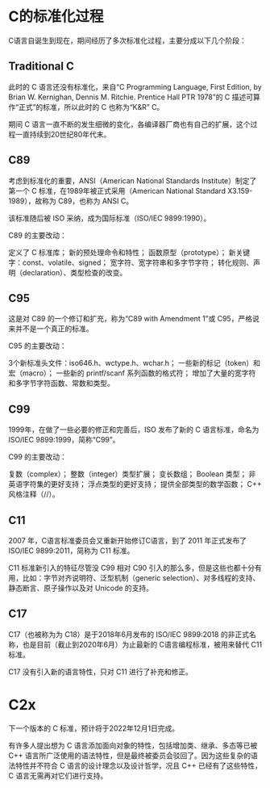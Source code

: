 # C的标准化过程

C语言自诞生到现在，期间经历了多次标准化过程，主要分成以下几个阶段：

## Traditional C
此时的 C 语言还没有标准化，来自“C Programming Language, First Edition, by Brian W. Kernighan, Dennis M. Ritchie. Prentice Hall PTR 1978”的 C 描述可算作“正式”的标准，所以此时的 C 也称为“K&R” C。

期间 C 语言一直不断的发生细微的变化，各编译器厂商也有自己的扩展，这个过程一直持续到20世纪80年代末。

## C89
考虑到标准化的重要，ANSI（American National Standards Institute）制定了第一个 C 标准，在1989年被正式采用（American National Standard X3.159-1989），故称为 C89，也称为 ANSI C。

该标准随后被 ISO 采纳，成为国际标准（ISO/IEC 9899:1990）。

C89 的主要改动：

定义了 C 标准库；
新的预处理命令和特性；
函数原型（prototype）；
新关键字：const、volatile、signed；
宽字符、宽字符串和多字节字符；
转化规则、声明（declaration）、类型检查的改变。

## C95

这是对 C89 的一个修订和扩充，称为“C89 with Amendment 1”或 C95，严格说来并不是一个真正的标准。

C95 的主要改动：

3个新标准头文件：iso646.h、wctype.h、wchar.h；
一些新的标记（token）和宏（macro）；
一些新的 printf/scanf 系列函数的格式符；
增加了大量的宽字符和多字节字符函数、常数和类型。

## C99

1999年，在做了一些必要的修正和完善后，ISO 发布了新的 C 语言标准，命名为 ISO/IEC 9899:1999，简称“C99”。

C99 的主要改动：

复数（complex）；
整数（integer）类型扩展；
变长数组；
Boolean 类型；
非英语字符集的更好支持；
浮点类型的更好支持；
提供全部类型的数学函数；
C++ 风格注释（//）。

## C11

2007 年，C语言标准委员会又重新开始修订C语言，到了 2011 年正式发布了 ISO/IEC 9899:2011，简称为 C11 标准。

C11 标准新引入的特征尽管没 C99 相对 C90 引入的那么多，但是这些也都十分有用，比如：字节对齐说明符、泛型机制（generic selection）、对多线程的支持、静态断言、原子操作以及对 Unicode 的支持。

## C17

C17（也被称为为 C18）是于2018年6月发布的 ISO/IEC 9899:2018 的非正式名称，也是目前（截止到2020年6月）为止最新的 C语言编程标准，被用来替代 C11 标准。

C17 没有引入新的语言特性，只对 C11 进行了补充和修正。

# C2x
下一个版本的 C 标准，预计将于2022年12月1日完成。

有许多人提出想为 C 语言添加面向对象的特性，包括增加类、继承、多态等已被 C++ 语言所广泛使用的语法特性，但是最终被委员会驳回了。因为这些复杂的语法特性并不符合 C 语言的设计理念以及设计哲学，况且 C++ 已经有了这些特性，C 语言无需再对它们进行支持。

[](https://blog.csdn.net/lu_embedded/article/details/115535432)